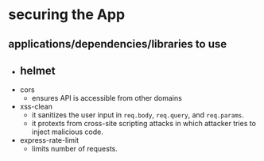 # securing the App
## applications/dependencies/libraries to use
- helmet
  - 
- cors
  - ensures API is accessible from other domains
- xss-clean
  - it sanitizes the user input in `req.body`, `req.query`, and `req.params`.
  - it protexts from cross-site scripting attacks in which attacker tries to inject malicious code.
- express-rate-limit
  - limits number of requests.